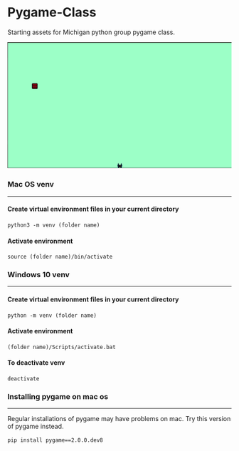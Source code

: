 # Pygame-Class
 Starting assets for Michigan python group pygame class.

![](/assets/gamedemo.gif)


### Mac OS venv
___

#### Create virtual environment files in your current directory

```
python3 -m venv (folder name)
```

#### Activate environment

```
source (folder name)/bin/activate
```


### Windows 10 venv
___

#### Create virtual environment files in your current directory

```
python -m venv (folder name)
```

#### Activate environment

```
(folder name)/Scripts/activate.bat
```

#### To deactivate venv

```
deactivate
```

### Installing pygame on mac os
___

Regular installations of pygame may have problems on mac. Try this version of pygame instead. 

```
pip install pygame==2.0.0.dev8
```
